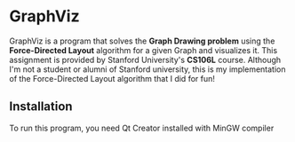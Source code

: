 # GraphViz

GraphViz is a program that solves the **Graph Drawing problem** using the **Force-Directed Layout** algorithm for a given Graph and visualizes it. This assignment is provided by Stanford University's **CS106L** course. Although I'm not a student or alumni of Stanford university, this is my implementation of the Force-Directed Layout algorithm that I did for fun!

## Installation

To run this program, you need Qt Creator installed with MinGW compiler
